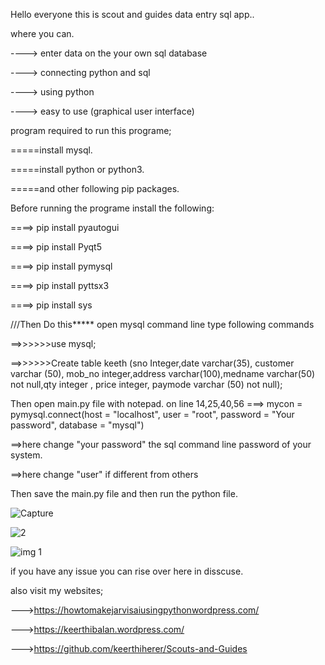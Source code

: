 Hello everyone this is scout and guides data entry sql app..

where you can.

----> enter data on the your own sql database

----> connecting python and sql

----> using python

----> easy to use (graphical user interface)

program required to run this programe;

=====install mysql.

=====install python or python3.

=====and other following pip packages.

Before running the programe install the following:

====> pip install pyautogui

====> pip install Pyqt5

====> pip install pymysql

====> pip install pyttsx3

====> pip install sys

///Then Do this*****
open mysql command line type following commands

==>>>>>>use mysql;

==>>>>>>Create table keeth (sno Integer,date varchar(35), customer varchar (50), mob_no integer,address varchar(100),medname varchar(50) not null,qty integer , price integer, paymode varchar (50) not null);

Then open main.py file with notepad.
on line 14,25,40,56 ===> mycon = pymysql.connect(host = "localhost", user = "root", password = "Your password", database = "mysql") 

==>here change "your password" the sql command line password of your system.

==>here change "user" if different from others

Then save the main.py file and then run the python file.


![Capture](https://github.com/keerthiherer/scout-and-guides-data-entry-sql/assets/136905413/94f52598-21e0-476a-bd8d-4c70501a0c7c)





![2](https://github.com/keerthiherer/scout-and-guides-data-entry-sql/assets/136905413/300b7d44-00a5-44d2-89e1-69f6d3837108)





![img 1](https://github.com/keerthiherer/scout-and-guides-data-entry-sql/assets/136905413/25abc267-8659-4184-9259-2c673f37c81d)


if you have any issue you can rise over here in disscuse.

also visit my websites;

--->https://howtomakejarvisaiusingpythonwordpress.com/

--->https://keerthibalan.wordpress.com/

--->https://github.com/keerthiherer/Scouts-and-Guides
